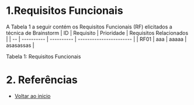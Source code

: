 # 1.Requisitos Funcionais

A Tabela 1 a seguir contém os Requisitos Funcionais (RF) elicitados a técnica de Brainstorm
| ID |  Requisito | Prioridade | Requisitos Relacionados |
| -- | ---------- | ---------- | ----------------------- |
| RF01  | aaa        | aaaaa      | asasassas               |

Tabela 1: Requisitos Funcionais

# 2. Referências

- [Voltar ao inicio](https://github.com/majulleal/swap-nutri/blob/24e93fa23cbd50fc1aaa2d3de91774328d0f2ae9/Requisitos%20de%20Usuario/RF) 
